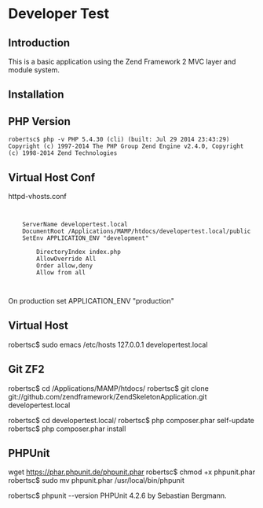 Developer Test
=======================

Introduction
------------
This is a basic application using the Zend Framework 2 MVC layer and module
system. 

Installation
------------


PHP Version
------------
`robertsc$ php -v
PHP 5.4.30 (cli) (built: Jul 29 2014 23:43:29) 
Copyright (c) 1997-2014 The PHP Group
Zend Engine v2.4.0, Copyright (c) 1998-2014 Zend Technologies`


Virtual Host Conf
-----------------
httpd-vhosts.conf

<pre><code>
<VirtualHost *:80>
    ServerName developertest.local
    DocumentRoot /Applications/MAMP/htdocs/developertest.local/public
    SetEnv APPLICATION_ENV "development"
    <Directory /Applications/MAMP/htdocs/developertest.local/public>
        DirectoryIndex index.php
        AllowOverride All
        Order allow,deny
        Allow from all
    </Directory>
</VirtualHost>
</code></pre>

On production set APPLICATION_ENV "production"



Virtual Host
------------
robertsc$ sudo emacs /etc/hosts
127.0.0.1   developertest.local



Git ZF2
-------
robertsc$ cd /Applications/MAMP/htdocs/
robertsc$ git clone git://github.com/zendframework/ZendSkeletonApplication.git developertest.local

robertsc$ cd developertest.local/
robertsc$ php composer.phar self-update
robertsc$ php composer.phar install

PHPUnit
--------
wget https://phar.phpunit.de/phpunit.phar
robertsc$ chmod +x phpunit.phar 
robertsc$ sudo mv phpunit.phar /usr/local/bin/phpunit

robertsc$ phpunit --version
PHPUnit 4.2.6 by Sebastian Bergmann.
